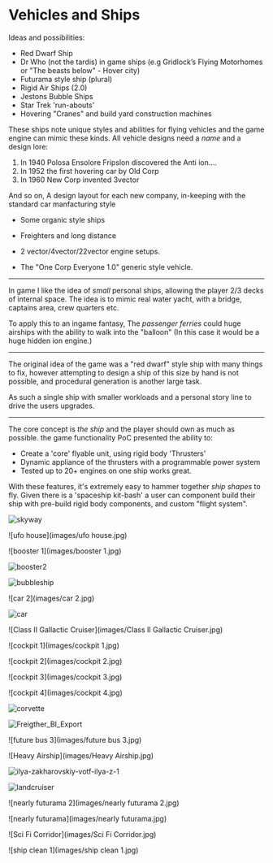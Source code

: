 # Vehicles and Ships

Ideas and possibilities:

+ Red Dwarf Ship
+ Dr Who (not the tardis) in game ships (e.g Gridlock’s Flying Motorhomes or  "The beasts below" - Hover city)
+ Futurama style ship (plural)
+ Rigid Air Ships (2.0)
+ Jestons Bubble Ships
+ Star Trek 'run-abouts'
+ Hovering "Cranes" and build yard construction machines

These ships note unique styles and abilities for flying vehicles and the game engine can mimic these kinds. All vehicle designs need a _name_ and a design lore:

1. In 1940 Polosa Ensolore Fripslon discovered the Anti ion....
2. In 1952 the first hovering car by Old Corp
3. In 1960 New Corp invented 3vector

And so on, A design layout for each new company, in-keeping with the standard car manfacturing style

+ Some organic style ships

+ Freighters and long distance

+ 2 vector/4vector/22vector engine setups.

+ The "One Corp Everyone 1.0" generic style vehicle.



---

In game I like the idea of _small_ personal ships, allowing the player 2/3 decks of internal space. The idea is to mimic real water yacht, with a bridge, captains area, crew quarters etc.

To apply this to an ingame fantasy, The _passenger ferries_ could huge airships with the ability to walk into the "balloon" (In this case it would be a huge hidden ion engine.)

---

The original idea of the game was a "red dwarf" style ship with many things to fix, however attempting to design a ship of this size by hand is not possible, and procedural generation is another large task.

As such a single ship with smaller workloads and a personal story line to drive the users upgrades.

---

The core concept is _the ship_ and the player should own as much as possible. the game functionality PoC presented the ability to:

+ Create a 'core' flyable unit, using rigid body 'Thrusters'
+ Dynamic appliance of the thrusters with a programmable power system
+ Tested up to 20+ engines on one ship works great.


With these features, it's extremely easy to hammer together _ship shapes_ to fly. Given there is a 'spaceship kit-bash' a user can component build their ship with pre-build rigid body components, and custom "flight system".

![skyway](images/skyway.jpg)

![ufo house](images/ufo house.jpg)

![booster 1](images/booster 1.jpg)

![booster2](images/booster2.jpg)

![bubbleship](images/bubbleship.jpg)

![car 2](images/car 2.jpg)

![car](images/car.jpg)

![Class II Gallactic Cruiser](images/Class II Gallactic Cruiser.jpg)

![cockpit 1](images/cockpit 1.jpg)

![cockpit 2](images/cockpit 2.jpg)

![cockpit 3](images/cockpit 3.jpg)

![cockpit 4](images/cockpit 4.jpg)

![corvette](images/corvette.jpg)

![Freigther_BI_Export](images/Freigther_BI_Export.jpg)

![future bus 3](images/future bus 3.jpg)

![Heavy Airship](images/Heavy Airship.jpg)

![ilya-zakharovskiy-votf-ilya-z-1](images/ilya-zakharovskiy-votf-ilya-z-1.jpg)

![landcruiser](images/landcruiser.jpg)

![nearly futurama 2](images/nearly futurama 2.jpg)

![nearly futurama](images/nearly futurama.jpg)

![Sci Fi Corridor](images/Sci Fi Corridor.jpg)

![ship clean 1](images/ship clean 1.jpg)
